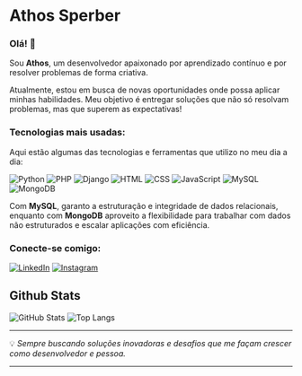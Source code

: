 # Athos Sperber

### Olá! 👋

Sou **Athos**, um desenvolvedor apaixonado por aprendizado contínuo e por resolver problemas de forma criativa.

Atualmente, estou em busca de novas oportunidades onde possa aplicar minhas habilidades. Meu objetivo é entregar soluções que não só resolvam problemas, mas que superem as expectativas!

### Tecnologias mais usadas:
Aqui estão algumas das tecnologias e ferramentas que utilizo no meu dia a dia:

![Python](https://img.shields.io/badge/-Python-1C1C1C?style=for-the-badge&logo=python&logoColor=FFD700)
![PHP](https://img.shields.io/badge/-PHP-1C1C1C?style=for-the-badge&logo=php&logoColor=FFD700)
![Django](https://img.shields.io/badge/-Django-1C1C1C?style=for-the-badge&logo=django&logoColor=FFD700)
![HTML](https://img.shields.io/badge/-HTML-1C1C1C?style=for-the-badge&logo=html5&logoColor=FFD700)
![CSS](https://img.shields.io/badge/-CSS-1C1C1C?style=for-the-badge&logo=css3&logoColor=FFD700)
![JavaScript](https://img.shields.io/badge/-JavaScript-1C1C1C?style=for-the-badge&logo=javascript&logoColor=FFD700)
![MySQL](https://img.shields.io/badge/-MySQL-1C1C1C?style=for-the-badge&logo=mysql&logoColor=FFD700)
![MongoDB](https://img.shields.io/badge/-MongoDB-1C1C1C?style=for-the-badge&logo=mongodb&logoColor=FFD700)

Com **MySQL**, garanto a estruturação e integridade de dados relacionais, enquanto com **MongoDB** aproveito a flexibilidade para trabalhar com dados não estruturados e escalar aplicações com eficiência.

### Conecte-se comigo:

[![LinkedIn](https://img.shields.io/badge/-LinkedIn-1C1C1C?style=for-the-badge&logo=linkedin&logoColor=FFD700)](https://www.linkedin.com/in/athos-sperber)
[![Instagram](https://img.shields.io/badge/-Instagram-1C1C1C?style=for-the-badge&logo=instagram&logoColor=FFD700)](https://www.instagram.com/seu-perfil-instagram)

## Github Stats
![GitHub Stats](https://github-readme-stats.vercel.app/api?username=AthosSperber&theme=transparent&border_color=FFD700&show_icons=true&icon_color=FFD700&hide_title=true&text_color=FFF&ring_color=FFD700&border_radius=20) 
![Top Langs](https://github-readme-stats-git-masterrstaa-rickstaa.vercel.app/api/top-langs/?username=AthosSperber&layout=compact&theme=transparent&border_color=FFD700&hide_title=true&text_color=FFF&border_radius=20)

---

💡 *Sempre buscando soluções inovadoras e desafios que me façam crescer como desenvolvedor e pessoa.*

---
